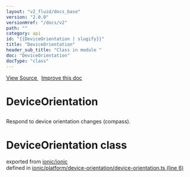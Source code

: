 ```yaml
---
layout: "v2_fluid/docs_base"
version: "2.0.0"
versionHref: "/docs/v2"
path: ""
category: api
id: "{{DeviceOrientation | slugify}}"
title: "DeviceOrientation"
header_sub_title: "Class in module "
doc: "DeviceOrientation"
docType: "class"
---
```



<div class="improve-docs">
  <a href='http://github.com/driftyco/ionic2/tree/master/ionic/platform/device-orientation/device-orientation.ts#L5'>
    View Source
  </a>
  &nbsp;
  <a href='http://github.com/driftyco/ionic2/edit/master/ionic/platform/device-orientation/device-orientation.ts#L5'>
    Improve this doc
  </a>
</div>




<h1 class="api-title">

  DeviceOrientation



</h1>





<p>Respond to device orientation changes (compass).</p>


<h1 class="class export">DeviceOrientation <span class="type">class</span></h1>
<p class="module">exported from <a href='undefined'>ionic/ionic</a><br/>
defined in <a href="https://github.com/driftyco/ionic2/tree/master/ionic/platform/device-orientation/device-orientation.ts#L6-L102">ionic/platform/device-orientation/device-orientation.ts (line 6)</a>
</p>

